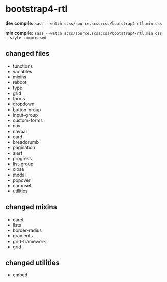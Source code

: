 # bootstrap4-rtl

__dev compile:__ `sass --watch scss/source.scss:css/bootstrap4-rtl.min.css`

__min compile:__ `sass --watch scss/source.scss:css/bootstrap4-rtl.min.css --style compressed`

## changed files

- functions
- variables
- mixins
- reboot
- type
- grid
- forms
- dropdown
- button-group
- input-group
- custom-forms
- nav
- navbar
- card
- breadcrumb
- pagination
- alert
- progress
- list-group
- close
- modal
- popover
- carousel
- utilities

## changed mixins

- caret
- lists
- border-radius
- gradients
- grid-framework
- grid

## changed utilities

- embed